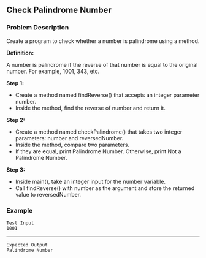 ## Check Palindrome Number

### Problem Description
Create a program to check whether a number is palindrome using a method.

**Definition:**

A number is palindrome if the reverse of that number is equal to the original number. For example, 1001, 343, etc.

**Step 1:**

- Create a method named findReverse() that accepts an integer parameter number.
- Inside the method, find the reverse of number and return it.

**Step 2:**

- Create a method named checkPalindrome() that takes two integer parameters: number and reversedNumber.
- Inside the method, compare two parameters.
- If they are equal, print Palindrome Number. Otherwise, print Not a Palindrome Number.

**Step 3:**

- Inside main(), take an integer input for the number variable.
- Call findReverse() with number as the argument and store the returned value to reversedNumber.

### Example
    Test Input
    1001
------
    Expected Output
    Palindrome Number